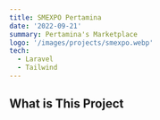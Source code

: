 ```yaml
---
title: SMEXPO Pertamina
date: '2022-09-21'
summary: Pertamina's Marketplace
logo: '/images/projects/smexpo.webp'
tech:
  - Laravel
  - Tailwind
---
```


## What is This Project
